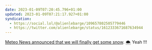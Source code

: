 ```yaml
---
date: 2023-01-09T07:20:45.796+01:00
updated: 2023-01-09T07:21:17.927+01:00
syndication:
  - https://social.lol/@alienlebarge/109657802505779446
  - https://twitter.com/alienlebarge/status/1612333671687634944
---
```

[Meteo News announced that we will finally get some snow](https://meteonews.ch/fr/News/N11290/Retour-de-la-neige-en-moyenne-montagne-dès-dimanche). 🌨️
Yeah !!!

